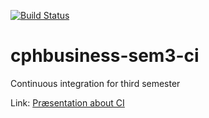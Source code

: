 [![Build Status](https://travis-ci.org/ChristopherThage/cphbusiness-sem3-ci.svg?branch=master)](https://travis-ci.org/ChristopherThage/cphbusiness-sem3-ci)

# cphbusiness-sem3-ci
Continuous integration for third semester

Link: [Præsentation about CI](https://jegp.github.io/cphbusiness-sem3-ci/presentation.html#/)
